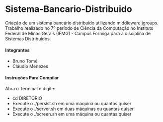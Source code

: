 # Sistema-Bancario-Distribuido

Criação de um sistema bancário distribuído utilizando middleware jgroups. Trabalho realizado no 7º período de Ciência da Computação no Instituto Federal de Minas Gerais (IFMG) - Campus Formiga para a disciplina de Sistemas Distribuídos.

#### Integrantes
- Bruno Tomé
- Cláudio Menezes

#### Instruções Para Compilar
Abra o Terminal e digite:
- cd DIRETORIO
- Execute o ./persist.sh em uma máquina ou quantas quiser
- Execute o ./server.sh em duas máquinas ou quantas quiser
- Execute o ./screen.sh em uma máquina ou quantas quiser
